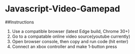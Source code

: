 # Javascript-Video-Gamepad
 
##Instructions
1. Use a compatible browser (latest Edge build, Chrome 30+)
2. Go to a compatable online video source(youtube currently)
3. Open browser console, then copy and run code (hit enter)
4. Connect an xbox controller and make 1-button press
